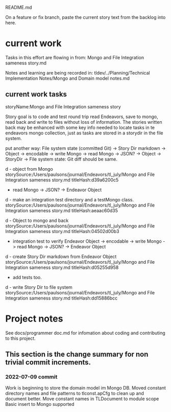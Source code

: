 README.md

On a feature or fix branch, paste the current story text 
from the backlog into here.
# current work

Tasks in this effort are flowing in from:
    Mongo and File Integration sameness story.md

Notes and learning are being recorded in:
    tldev/../Planning/Technical Implementation Notes/Mongo and Domain model notes.md

## current work tasks
storyName:Mongo and File Integration sameness story

Story goal is to code and test round trip read Endeavors, save to mongo, read back
and write to files without loss of information.  The stories written back may be enhanced 
with some key info needed to locate tasks in te endeavors mongo collection, just as 
tasks are stored in a storydir in the file system.

put another way:
    File system state (committed Git) 
        -> Story Dir markdown 
        -> Object -> encodable -> write Mongo 
        -> read Mongo -> JSON? -> Object -> StoryDir 
        -> File system state: Git diff should be same. 

d - object from Mongo
storySource:/Users/paulsons/journal/Endeavors/tl_july/Mongo and File Integration sameness story.md
titleHash:d39a6200c5
 - read Mongo -> JSON? -> Endeavor Object

d - make an integration test directory and a testMongo class.
storySource:/Users/paulsons/journal/Endeavors/tl_july/Mongo and File Integration sameness story.md
titleHash:aeaac60d35

d - Object to mongo and back
storySource:/Users/paulsons/journal/Endeavors/tl_july/Mongo and File Integration sameness story.md
titleHash:04502d00b3
 - integration test to verify Endeavor Object -> encodable -> write Mongo -> read Mongo -> JSON? -> Endeavor Object

d - create Story Dir markdown from Endeavor Object
storySource:/Users/paulsons/journal/Endeavors/tl_july/Mongo and File Integration sameness story.md
titleHash:d05255d958
 - add tests too.

d - write Story Dir to file system 
storySource:/Users/paulsons/journal/Endeavors/tl_july/Mongo and File Integration sameness story.md
titleHash:dd15886bcc


# Project notes
See docs/programmer doc.md for infomation about coding and contributing to this project.

## This section is the change summary for non trivial commit increments.
### 2022-07-09 commit
Work is beginning to store the domain model im Mongo DB.
Moved constant directory names and file patterns to tlconst.apCfg to clean up and document better.
Move constant names in TLDocument to module scope
Basic insert to Mongo supported
